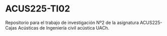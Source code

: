 # ACUS225-TI02
Repositorio para el trabajo de investigación Nº2 de la asignatura ACUS225- Cajas Acústicas de Ingeniería civil acústica UACh.
